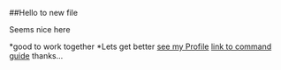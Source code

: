##Hello to new file

Seems nice here

*good to work together
*Lets get better
[see my Profile](http://pkworlz.branded.me)
[link to command guide](http://www.dataschool.io)
thanks...